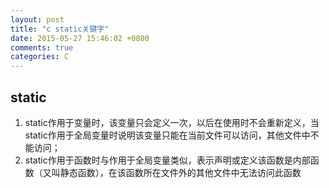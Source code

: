 ```yaml
---
layout: post
title: "c static关键字"
date: 2015-05-27 15:46:02 +0800
comments: true
categories: C
---
```

## static
1. static作用于变量时，该变量只会定义一次，以后在使用时不会重新定义，当static作用于全局变量时说明该变量只能在当前文件可以访问，其他文件中不能访问；
2. static作用于函数时与作用于全局变量类似，表示声明或定义该函数是内部函数（又叫静态函数），在该函数所在文件外的其他文件中无法访问此函数